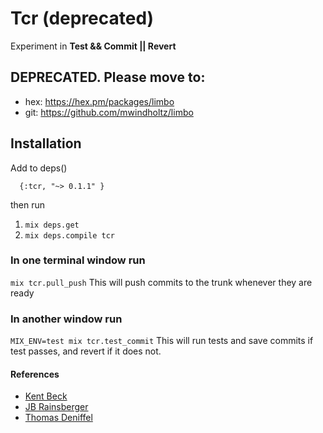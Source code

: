 # Tcr (deprecated)

Experiment in **Test && Commit || Revert**

## DEPRECATED. Please move to:  
* hex: https://hex.pm/packages/limbo
* git: https://github.com/mwindholtz/limbo

## Installation

Add to deps()
```
  {:tcr, "~> 0.1.1" }
```

then run  
1. `mix deps.get`
1. `mix deps.compile tcr`


### In one terminal window run
`mix tcr.pull_push`
This will push commits to the trunk whenever they are ready

### In another window run 
` MIX_ENV=test mix tcr.test_commit `
This will run tests and save commits if test passes, and revert if it does not.


#### References
* [Kent Beck](https://medium.com/@kentbeck_7670/test-commit-revert-870bbd756864)
* [JB Rainsberger](https://blog.thecodewhisperer.com/permalink/the-worlds-shortest-article-on-test-and-commit-otherwise-revert)
* [Thomas Deniffel](https://medium.com/@tdeniffel/tcr-test-commit-revert-a-test-alternative-to-tdd-6e6b03c22bec)

